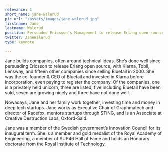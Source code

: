 ```yaml
---
relevance: 1
short_name: jane-walerud
pic_url: "/assets/images/jane-walerud.jpg"
firstname: Jane
lastname: Walerud
position: Persuaded Ericsson's Management to release Erlang open source
twitter: JaneWalerud
type: keynote

---
```

Jane builds companies, often around technical ideas. She’s done well since persuading Ericsson to release Erlang open source, with Klarna, Tobii, Lensway, and fifteen other companies since selling Bluetail in 2000. She was the co-founder & CEO of Bluetail and invested in Klarna before incorporation, even paying to register the company. Of the companies, one is a privately held unicorn, three are listed, five including Bluetail have been sold, seven are growing nicely and three have not done well.

Nowadays, Jane and her family work together, investing time and money in deep tech startups. Jane works as Executive Chair of Graphmatech and director of Racefox, mentors startups through STING, and is an Associate at Creative Destruction Labs, Oxford-Said.

Jane was a member of the Swedish government’s Innovation Council for its inaugural term. She is a member and gold medalist of the Royal Academy of Engineering, a member of SUP46 Hall of Fame and holds an Honorary doctorate from the Royal Institute of Technology.